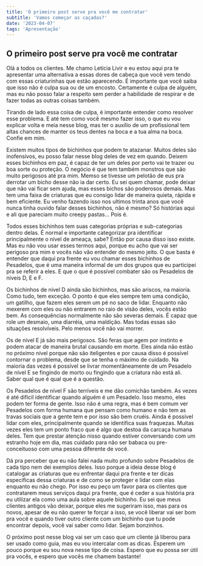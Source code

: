 ```yaml
---
title: 'O primeiro post serve pra você me contratar'
subtitle: 'Vamos começar as caçadas?'
date: '2023-04-07'
tags: 'Apresentação'
---
```

## O primeiro post serve pra você me contratar

<div class="texto-post">Olá a todos os clientes. Me chamo Letícia Livir e eu estou aqui pra te apresentar uma alternativa a essas dores de cabeça que você vem tendo com essas criaturinhas que estão aparecendo. É importante que você saiba que isso não é culpa sua ou de um encosto. Certamente é culpa de alguém, mas eu não posso falar a respeito sem perder a habilidade de respirar e de fazer todas as outras coisas também.

Tirando de lado essa coisa de culpa, é importante entender como resolver esse problema. E até tem como você mesmo fazer isso, o que eu vou explicar volta e meia nesse blog, mas ter o auxílio de um profissional tem altas chances de manter os teus dentes na boca e a tua alma na boca. Confie em mim.

Existem muitos tipos de bichinhos que podem te atazanar. Muitos deles são inofensivos, eu posso falar nesse blog deles de vez em quando. Deixem esses bichinhos em paz, é capaz de ter um deles por perto vai te trazer ou boa sorte ou proteção. O negócio é que tem também monstros que são muito perigosos até pra mim. Memso se tivesse um pelotão de eus pra derrotar um bicho desse não ia dar certo. Eu sei quem chamar, pode deixar que não vai ficar sem ajuda, mas esses bichos são poderosos demais. Mas tem uma faixa de criaturas que eu consigo lidar de maneira quieta, rápida e bem eficiente. Eu venho fazendo isso nos ultimos trinta anos que você nunca tinha ouvido falar desses bichinhos, não é mesmo? Só histórias aqui e ali que pareciam muito creepy pastas... Pois é.

Todos esses bichinhos tem suas categorias próprias e sub-categorias dentro delas. É normal e importante categorizar pra identificar principalmente o nível de ameaça, sabe? Então por causa disso isso existe. Mas eu não vou usar esses termos aqui, porque eu acho que vai ser perigoso pra mim e vocês não vão entender do mesmo jeito. O que basta é entender que daqui pra frente eu vou chamar esses bichinhos de Pesadelos, que é uma maneira informal de um dos grupos que eu participei pra se referir a eles. E que o que é possível combater são os Pesadelos de níveis D, E e F.

Os bichinhos de nível D ainda são bichinhos, mas são ariscos, na maioria. Como tudo, tem exceção. O ponto é que eles sempre tem uma condição, um gatilho, que fazem eles serem um pé no saco de lidar. Enquanto não mexerem com eles ou não entrarem no raio de visão deles, vocês estão bem. As consequências normalmente não são severas demais. É capaz que role um desmaio, uma diarréia, uma maldição. Mas todas essas são situações resolvíveis. Pelo menos você não vai morrer.

Os de nível E já são mais perigosos. São feras que agem por instinto e podem atacar de maneira brutal causando em morte. Eles ainda não estão no próximo nível porque não são iteligentes e por causa disso é possível contornar o problema, desde que se tenha o máximo de cuidado. Na maioria das vezes é possível se livrar momentâneamente de um Pesadelo de nível E se fingindo de morto ou fingindo que a criatura não está ali. Saber qual que é qual que é a questão.

Os Pesadelos de nível F são terríveis e me dão comichão também. As vezes é até dificil identificar quando alguém é um Pesadelo. Isso mesmo, eles podem ter forma de gente. Isso não é uma regra, mas é bem comum ver Pesadelos com forma humana que pensam como humano e não tem as travas sociais que a gente tem e por isso são bem cruéis. Ainda é possível lidar com eles, principalmente quando se identifica suas fraquezas. Muitas vezes eles tem um ponto fraco que é algo que destoa da carcaça humana deles. Tem que prestar atenção nisso quando estiver conversando com um estranho hoje em dia, mas cuidado para não ser babaca ou pre-conceituoso com uma pessoa diferente de você.

Dá pra perceber que eu não falei nada muito profundo sobre Pesadelos de cada tipo nem dei exemplos deles. Isso porque a ideia desse blog é catalogar as criaturas que eu enfrentar daqui pra frente e ter dicas específicas dessa criaturas e de como se proteger e lidar com elas enquanto eu não chego. Por isso eu peço um favor para os clientes que contratarem meus serviços daqui pra frente, que é ceder a sua história pra eu utilizar ela como uma aula sobre aquele bichinho. Eu sei que meus clientes antigos vão deixar, porque eles me sugeriram isso, mas para os novos, apesar de eu não querer te forçar a isso, se você liberar vai ser bom pra você e quando tiver outro cliente com um bichinho que tu pode encontrar depois, você vai saber como lidar. Sejam bonzinhos.

O próximo post nesse blog vai ser um caso que um cliente já liberou para ser usado como guia, mas eu vou intercalar com as dicas. Esperem um pouco porque eu sou nova nesse tipo de coisa. Espero que eu possa ser útil pra vocês, e espero que vocês me chamem bastante!</div>